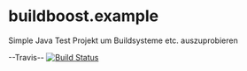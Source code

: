 buildboost.example
==================

Simple Java Test Projekt um  Buildsysteme etc. auszuprobieren

--Travis--
[![Build Status](https://secure.travis-ci.org/FunThomas424242/buildboost.example.png)](http://travis-ci.org/FunThomas424242/buildboost.example)
